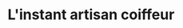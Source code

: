 ---
title: "L'instant artisan coiffeur"
url: /villefranche-sur-saone/linstant-artisan-coiffeur/
shop: coiffeur
---